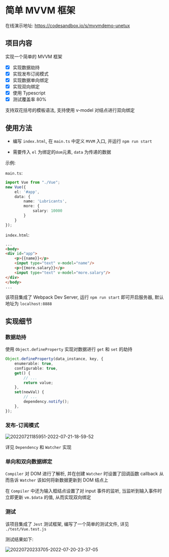 # 简单 MVVM 框架

在线演示地址: https://codesandbox.io/s/mvvmdemo-unetux

## 项目内容

实现一个简单的 MVVM 框架

- [x] 实现数据劫持
- [x] 实现发布订阅模式
- [x] 实现数据单向绑定
- [x] 实现双向绑定
- [x] 使用 Typescript
- [x] 测试覆盖率 80%

支持双花括号的模板语法, 支持使用 v-model 对结点进行双向绑定

## 使用方法

- 编写 `index.html`, 在 `main.ts` 中定义 `MVVM` 入口, 并运行 `npm run start`

- 需要传入 `el` 为绑定的`dom`元素, `data` 为传递的数据

示例:

`main.ts`:

```ts
import Vue from "./Vue";
new Vue({
    el: '#app',
    data: {
        name: 'Lubricants',
        more: {
            salary: 10000
        }
    }
});
```

`index.html`:

```html
...
<body>
<div id="app">
    <p>{{name}}</p>
    <input type="text" v-model="name"/>
    <p>{{more.salary}}</p>
    <input type="text" v-model="more.salary"/>
</div>
</body>
...
```

该项目集成了 Webpack Dev Server, 运行 `npm run start` 即可开启服务器, 默认地址为 `localhost:8888`

## 实现细节

### 数据劫持

使用 `Object.defineProperty` 实现对数据进行 `get` 和 `set` 的劫持

```ts
Object.defineProperty(data_instance, key, {
    enumerable: true,
    configurable: true,
    get() {
        // ...
        return value;
    },
    set(newVal) {
        // ...
        dependency.notify();
    },
});
```

### 发布-订阅模式

![20220721185951-2022-07-21-18-59-52](https://cdn.hcplantern.cn/img/20220721185951-2022-07-21-18-59-52.png)

详见 `Dependency` 和 `Watcher` 实现

### 单向和双向数据绑定

`Compiler` 对 DOM 进行了解析, 并在创建 `Watcher` 时设置了回调函数 callback 从而告诉 `Watcher` 该如何将新数据更新到 DOM 结点上

在 `Compiler` 中还为输入框结点设置了对 input 事件的监听, 当监听到输入事件时立即更新 `vm.$data` 的值, 从而实现双向绑定

### 测试

该项目集成了 `Jest` 测试框架, 编写了一个简单的测试文件, 详见 `./test/Vue.test.js`

测试结果如下:

![20220720233705-2022-07-20-23-37-05](https://cdn.hcplantern.cn/img/20220720233705-2022-07-20-23-37-05.png)
